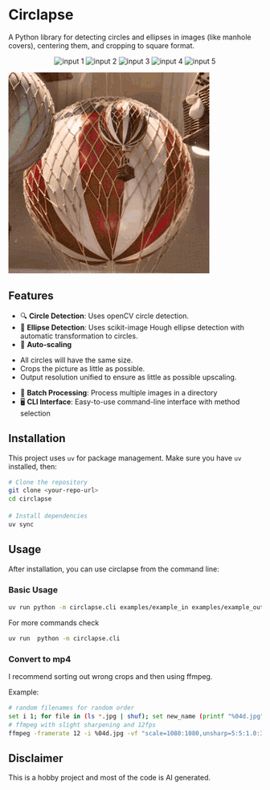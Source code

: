 # Circlapse

A Python library for detecting circles and ellipses in images (like manhole covers), centering them, and cropping to square format.

<p align="center">
  <img src="examples/example_in/1.jpg" alt="input 1" width="80">
  <img src="examples/example_in/2.jpg" alt="input 2" width="80">
  <img src="examples/example_in/3.jpg" alt="input 3" width="80">
  <img src="examples/example_in/4.jpg" alt="input 4" width="80">
  <img src="examples/example_in/5.jpg" alt="input 5" width="80">
</p>

![Example Output Animation](examples/example_out/all.gif)

## Features

- 🔍 **Circle Detection**: Uses openCV circle detection.
- 🔄 **Ellipse Detection**: Uses scikit-image Hough ellipse detection with automatic transformation to circles.
- 🎯 **Auto-scaling**
 * All circles will have the same size.
 * Crops the picture as little as possible.
 * Output resolution unified to ensure as little as possible upscaling.
- 📁 **Batch Processing**: Process multiple images in a directory
- 🖥️ **CLI Interface**: Easy-to-use command-line interface with method selection

## Installation

This project uses `uv` for package management. Make sure you have `uv` installed, then:

```bash
# Clone the repository
git clone <your-repo-url>
cd circlapse

# Install dependencies
uv sync
```

## Usage

After installation, you can use circlapse from the command line:

### Basic Usage

```bash
uv run python -m circlapse.cli examples/example_in examples/example_out
```

For more commands check
```bash
uv run  python -m circlapse.cli
```

### Convert to mp4

I recommend sorting out wrong crops and then using ffmpeg.

Example:

```bash
# random filenames for random order
set i 1; for file in (ls *.jpg | shuf); set new_name (printf "%04d.jpg" $i); mv $file $new_name; set i (math "$i + 1"); end
# ffmpeg with slight sharpening and 12fps
ffmpeg -framerate 12 -i %04d.jpg -vf "scale=1080:1080,unsharp=5:5:1.0:3:3:0.5" -c:v libx264 -crf 18 output.mp4
```


## Disclaimer

This is a hobby project and most of the code is AI generated.
